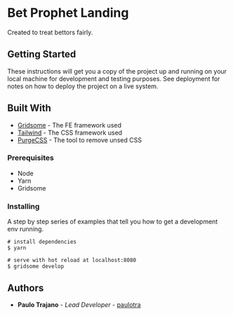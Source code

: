 # Bet Prophet Landing

Created to treat bettors fairly.

## Getting Started

These instructions will get you a copy of the project up and running on your local machine for development and testing purposes. See deployment for notes on how to deploy the project on a live system.

## Built With

* [Gridsome](https://gridsome.org/) - The FE framework used
* [Tailwind](https://tailwindcss.com/) - The CSS framework used
* [PurgeCSS](https://purgecss.com/) - The tool to remove unsed CSS

### Prerequisites

* Node
* Yarn
* Gridsome

### Installing

A step by step series of examples that tell you how to get a development env running.

```
# install dependencies
$ yarn

# serve with hot reload at localhost:8080
$ gridsome develop
```

## Authors

* **Paulo Trajano** - *Lead Developer* - [paulotra](https://github.com/paulotra)

<!--

## Project Structure

```
├── api                     # centralized api connections from BE services
├── assets                  # uncompiled assets such as your styles, images, or fonts
├── components              # vue components
├── layouts                 # vue layout
├── middleware              # custom functions that can be run before rendering a page
├── mixins                  # vue mixins
├── pages                   # contains your application's views and routes
├── plugins                 # contains plugins and to inject functions or constants
├── server                  # temporary BE service(mirage js)
├── static                  # static files and directly mapped from server
├── store                   # contains your vuex files
├── test                    # cypress
│   └── e2e                 # e2e test cases
```

## Dependencies

* [idle-vue](https://www.npmjs.com/package/idle-vue) - Detects when the user hasn't interacted with your app
* [lodash-es](http://lodash.com/) - Provides individual lodash utilities
* [moment](https://momentjs.com/) - Date parser
* [moment-timezone]() - Timezone parser
* [v-tooltip]() - Tooltip ui plugin
* [vue-avatar]() - Generate initials for avatar icon
* [vue-flickity]() - Carousel plugin
* [vue-notification]() - Toasters used for notification 
* [vue-select]() - Select input plugin
* [vue-the-mask]() - Provides a strong masking feature for inputs 
* [vue-timeago]() - Get time difference parser -->
